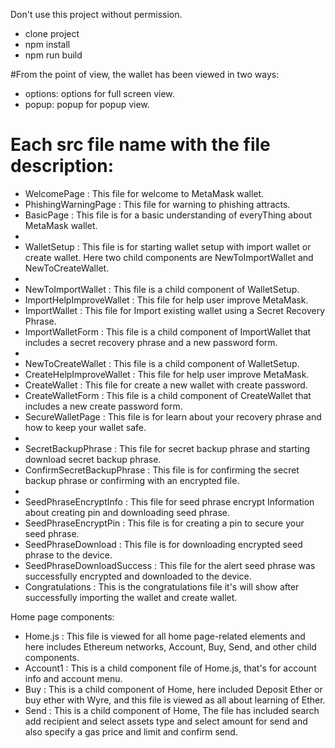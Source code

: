 Don't use this project without permission. 
* clone project
* npm install 
* npm run build

#From the point of view, the wallet has been viewed in two ways:
* options: options for full screen view.
* popup: popup for popup view.

# Each src file name with the file description:
* WelcomePage : This file for welcome to MetaMask wallet.
* PhishingWarningPage : This file for warning to phishing attracts.
* BasicPage : This file is for a basic understanding of everyThing about MetaMask wallet.
* 
* WalletSetup : This file is for starting wallet setup with import wallet or create wallet. Here two child components are NewToImportWallet and NewToCreateWallet.
* 
* NewToImportWallet : This file is a child component of WalletSetup.
* ImportHelpImproveWallet : This file for help user improve MetaMask.
* ImportWallet : This file for Import existing wallet using a Secret Recovery Phrase.
* ImportWalletForm : This file is a child component of ImportWallet that includes a secret recovery phrase and a new password form.
*
* NewToCreateWallet : This file is a child component of WalletSetup.
* CreateHelpImproveWallet : This file for help user improve MetaMask.
* CreateWallet : This file for create a new wallet with create password.
* CreateWalletForm : This file is a child component of CreateWallet that includes a new create password form.
* SecureWalletPage : This file is for learn about your recovery phrase and how to keep your wallet safe.
* 
* SecretBackupPhrase : This file for secret backup phrase and starting download secret backup phrase.
* ConfirmSecretBackupPhrase : This file is for confirming the secret backup phrase or confirming with an encrypted file.
* 
* SeedPhraseEncryptInfo : This file for seed phrase encrypt Information about creating pin and downloading seed phrase.
* SeedPhraseEncryptPin : This file is for creating a pin to secure your seed phrase.
* SeedPhraseDownload : This file is for downloading encrypted seed phrase to the device.
* SeedPhraseDownloadSuccess : This file for the alert seed phrase was successfully encrypted and downloaded to the device.
* Congratulations : This is the congratulations file it's will show after successfully importing the wallet and create wallet.

Home page components:
* Home.js : This file is viewed for all home page-related elements and here includes Ethereum networks, Account, Buy, Send, and other child components.
* Account1 : This is a child component file of Home.js, that's for account info and account menu.
* Buy : This is a child component of Home, here included Deposit Ether or buy ether with Wyre, and this file is viewed as all about learning of Ether.
* Send : This is a child component of Home, The file has included search add recipient and select assets type and select amount for send and also specify a gas price and limit and confirm send.
